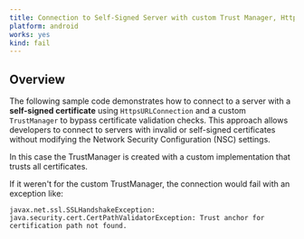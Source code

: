 ```yaml
---
title: Connection to Self-Signed Server with custom Trust Manager, HttpsURLConnection and no Changes in Network Security Config
platform: android
works: yes
kind: fail
---
```


## Overview

The following sample code demonstrates how to connect to a server with a **self-signed certificate** using `HttpsURLConnection` and a custom `TrustManager` to bypass certificate validation checks. This approach allows developers to connect to servers with invalid or self-signed certificates without modifying the Network Security Configuration (NSC) settings.

In this case the TrustManager is created with a custom implementation that trusts all certificates.

If it weren't for the custom TrustManager, the connection would fail with an exception like:

```plaintext
javax.net.ssl.SSLHandshakeException: java.security.cert.CertPathValidatorException: Trust anchor for certification path not found.
```
